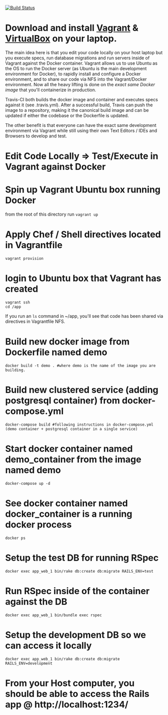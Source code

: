 [![Build Status](https://travis-ci.org/xacaxulu/RailsDockerVagrantDevKit.svg)](https://travis-ci.org/xacaxulu/RailsDockerVagrantDevKit)

# Download and install [Vagrant](http://vagrantup.com/ "Vagrant") & [VirtualBox](https://www.virtualbox.org/ "VirtualBox") on your laptop.

The main idea here is that you edit your code locally on your host laptop but you execute specs, run database migrations and run servers inside of Vagrant against the Docker container. Vagrant allows us to use Ubuntu as the OS to run the Docker server (as Ubuntu is the main development environment for Docker), to rapidly install and configure a Docker environment, and to share our code via NFS into the Vagrant/Docker environment. Now all the heavy lifting is done on the *exact same Docker image* that you'll containerize in production.

Travis-CI both builds the docker image and container and executes specs against it (see .travis.yml).
After a successful build, Travis can push the image to a repository, making it the canonical build image and can be updated if either the codebase or the Dockerfile is updated.

The other benefit is that everyone can have the exact same development environment via Vagrant while still using their own Text Editors / IDEs and Browsers to develop and test.

# Edit Code Locally => Test/Execute in Vagrant against Docker

###

# Spin up Vagrant Ubuntu box running Docker

from the root of this directory run `vagrant up`

# Apply Chef / Shell directives located in Vagrantfile
``` shell
vagrant provision
```
# login to Ubuntu box that Vagrant has created
``` shell
vagrant ssh
cd /app
```
If you run an `ls` command in ~/app, you'll see that code has been shared via directives in Vagrantfile NFS.


# Build new docker image from Dockerfile named demo
``` shell
docker build -t demo . #where demo is the name of the image you are building.
```

# Build new clustered service (adding postgresql container) from docker-compose.yml
``` shell
docker-compose build #following instructions in docker-compose.yml (demo container + postgresql container in a single service)
```

# Start docker container named demo_container from the image named demo
``` shell
docker-compose up -d
```

# See docker container named docker_container is a running docker process
``` shell
docker ps
```

# Setup the test DB for running RSpec
``` shell
docker exec app_web_1 bin/rake db:create db:migrate RAILS_ENV=test
```

# Run RSpec inside of the container against the DB
``` shell
docker exec app_web_1 bin/bundle exec rspec
```

# Setup the development DB so we can access it locally
``` shell
docker exec app_web_1 bin/rake db:create db:migrate RAILS_ENV=development
```


# From your Host computer, you should be able to access the Rails app @ http://localhost:1234/
